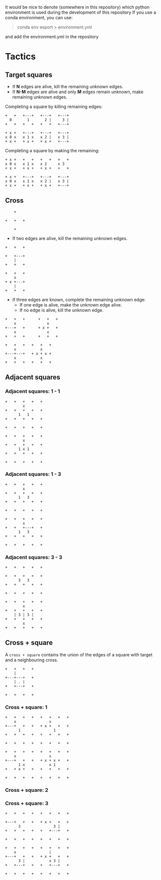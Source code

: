 It would be nice to denote (somewhere in this repository) which python environment is used during the development of this repository
If you use a conda environment, you can use: 

> conda env export > environment.yml

and add the environment.yml in the repository


# Tactics 

## Target squares

* If **N** edges are alive, kill the remaining unknown edges.
* If **N-M** edges are alive and only **M** edges remain unknown, make remaining unknown edges.

Completing a square by killing remaining edges: 

```
+   +   +---+   +---+   +---+
  0       1       2 |     3 |
+   +   +   +   +   +   +---+
```

``` 
+ x +   +---+   +---+   +---+
x 0 x   x 1 x   x 2 |   x 3 |
+ x +   + x +   + x +   +---+
```

Completing a square by making the remaining:

``` 
+ x +   +   +   +   +   +   +
x 0 x   x 1 x   x 2     x 3  
+ x +   + x +   + x +   +   +
```

``` 
+ x +   +---+   +---+   +---+
x 0 x   x 1 x   x 2 |   x 3 |
+ x +   + x +   + x +   +---+
```

## Cross

```
    +

+   +   +

    +
```

* If two edges are alive, kill the remaining unknown edges. 

```
+   +   +
         
+   +---+
    |    
+   +   +
```

```
+   +   +
    x    
+ x +---+
    |    
+   +   +
```

* If three edges are known, complete the remaining unknown edge:
    * If one edge is alive, make the unknown edge alive.
    * If no edge is alive, kill the unknown edge.

```
+   +   +      +   +   +
    x              x
+---+   +      + x +   +
    x              x
+   +   +      +   +   +
```


```
+   +   +   +   +   +
    x           x
+---+---+   + x + x +
    x           x
+   +   +   +   +   +
```

## Adjacent squares

### Adjacent squares: 1 - 1

```
+   +   +   +   +
        x
+   +   +   +   + 
      1   1
+   +   +   +   + 

+   +   +   +   + 
```

```
+   +   +   +   +
        x
+   +   +   +   + 
      1 x 1
+   +   +   +   + 

+   +   +   +   + 
```

### Adjacent squares: 1 - 3

```
+   +   +   +   +
        x
+   +   +   +   + 
      1   3
+   +   +   +   + 

+   +   +   +   + 
```

```
+   +   +   +   +
        x
+   +   +---+   + 
      1   3
+   +   +   +   + 

+   +   +   +   + 
```

### Adjacent squares: 3 - 3

```
+   +   +   +   +
        
+   +   +   +   + 
      3   3
+   +   +   +   + 

+   +   +   +   + 
```

```
+   +   +   +   +
        x
+   +   +   +   + 
    | 3 | 3 |
+   +   +   +   + 
        x
+   +   +   +   + 
```

## Cross + square

A `cross + square` contains the union of the edges of a square with target and 
a neighbouring cross.  

```
+   +   +   +
    |
+---+---+   +
    | . |
+   +---+   +

+   +   +   +
```
### Cross + square: 1

```
+   +   +   +   +   +   +   +
    x               x
+---+   +   +   + x +   +   +
      1               1
+   +   +   +   +   +   +   +

+   +   +   +   +   +   +   +
```


```
+   +   +   +   +   +   +   +
    x               x
+---+   +   +   + x + x +   +
      1 x           x 1
+   + x +   +   +   +   +   +

+   +   +   +   +   +   +   +
```

### Cross + square: 2

### Cross + square: 3

```
+   +   +   +   +   +   +   +
                    
+---+   +   +   + x +   +   +
      3               3 |
+   +   +   +   +   +---+   +

+   +   +   +   +   +   +   +
```


```
+   +   +   +   +   +   +   +
    x               |
+---+   +   +   + x +   +   +
      3 |           x 3 |
+   +---+   +   +   +---+   +

+   +   +   +   +   +   +   +
```


